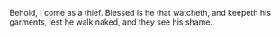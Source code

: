 Behold, I come as a thief. Blessed is he that watcheth, and keepeth his garments, lest he walk naked, and they see his shame.
